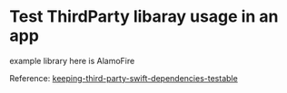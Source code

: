 # Test ThirdParty libaray usage in an app

example library here is AlamoFire

Reference: [keeping-third-party-swift-dependencies-testable](https://8thlight.com/blog/mike-knepper/2017/01/30/keeping-third-party-swift-dependencies-testable.html)
